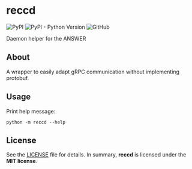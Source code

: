 # reccd

![PyPI](https://img.shields.io/pypi/v/reccd?style=flat-square)
![PyPI - Python Version](https://img.shields.io/pypi/pyversions/reccd?style=flat-square)
![GitHub](https://img.shields.io/github/license/bogonets/reccd?style=flat-square)

Daemon helper for the ANSWER

## About

A wrapper to easily adapt gRPC communication without implementing protobuf.

## Usage

Print help message:
```.shell
python -m reccd --help
```

## License

See the [LICENSE](./LICENSE) file for details. In summary,
**reccd** is licensed under the **MIT license**.
